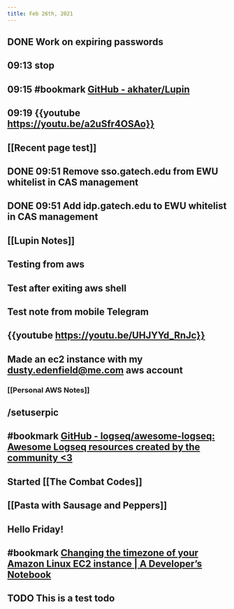 ```yaml
---
title: Feb 26th, 2021
---
```


## DONE Work on expiring passwords
## 09:13 stop
## 09:15 #bookmark [GitHub - akhater/Lupin](https://github.com/akhater/Lupin)
## 09:19 {{youtube https://youtu.be/a2uSfr4OSAo}}
## [[Recent page test]]
## DONE 09:51 Remove sso.gatech.edu from EWU whitelist in CAS management
## DONE 09:51 Add idp.gatech.edu to EWU whitelist in CAS management
## [[Lupin Notes]]
## Testing from aws
## Test after exiting aws shell
## Test note from mobile Telegram
## {{youtube https://youtu.be/UHJYYd_RnJc}}
## Made an ec2 instance with my dusty.edenfield@me.com aws account
### [[Personal AWS Notes]]
## /setuserpic
## #bookmark [GitHub - logseq/awesome-logseq: Awesome Logseq resources created by the community &lt;3](https://github.com/logseq/awesome-logseq)
## Started [[The Combat Codes]]
## [[Pasta with Sausage and Peppers]]
## Hello Friday!
## #bookmark [Changing the timezone of your Amazon Linux EC2 instance | A Developer’s Notebook](https://quayzar.com/aws/changing-the-timezone-of-your-amazon-linux-ec2-instance/)
## TODO This is a test todo
